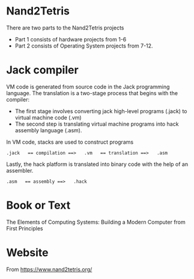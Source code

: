 # Nand2Tetris
There are two parts to the Nand2Tetris projects
- Part 1 consists of hardware projects from 1-6 
- Part 2 consists of Operating System projects from 7-12.

# Jack compiler
VM code is generated from source code in the Jack programming language. The translation is a two-stage process that begins with the compiler:
- The first stage involves converting jack high-level programs (.jack) to virtual machine code (.vm)
- The second step is translating virtual machine programs into hack assembly language (.asm).

In VM code, stacks are used to construct programs
```
.jack   == compilation ==>   .vm   == translation ==>   .asm 
```
Lastly, the hack platform is translated into binary code with the help of an assembler.
```
.asm   == assembly ==>   .hack
```

# Book or Text
The Elements of Computing Systems: Building a Modern Computer from First Principles

# Website
From https://www.nand2tetris.org/

